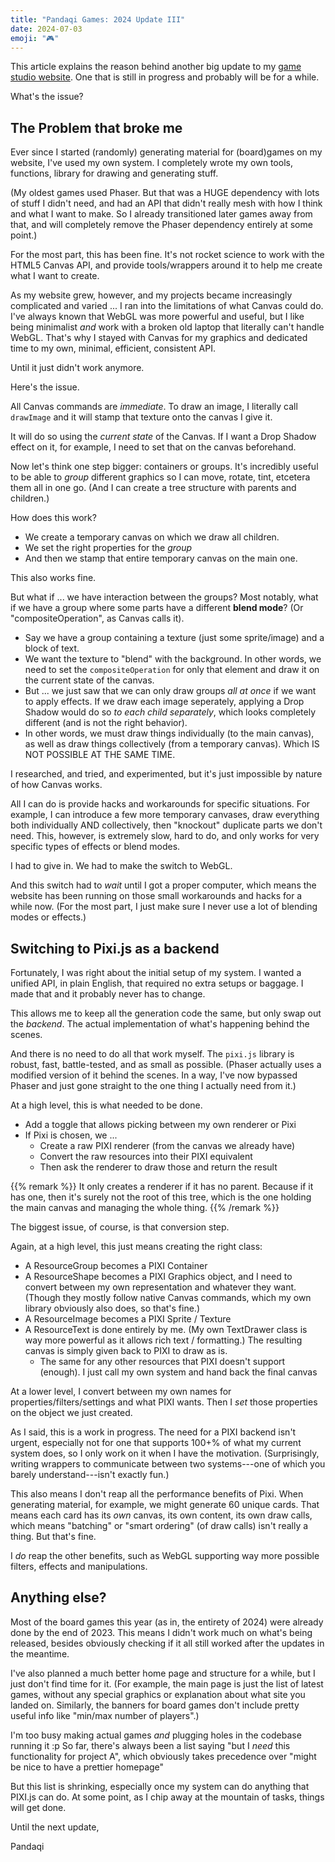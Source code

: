 ```yaml
---
title: "Pandaqi Games: 2024 Update III"
date: 2024-07-03
emoji: "🎮"
---
```


This article explains the reason behind another big update to my [game studio website](https://pandaqi.com). One that is still in progress and probably will be for a while.

What's the issue?

## The Problem that broke me

Ever since I started (randomly) generating material for (board)games on my website, I've used my own system. I completely wrote my own tools, functions, library for drawing and generating stuff.

(My oldest games used Phaser. But that was a HUGE dependency with lots of stuff I didn't need, and had an API that didn't really mesh with how I think and what I want to make. So I already transitioned later games away from that, and will completely remove the Phaser dependency entirely at some point.)

For the most part, this has been fine. It's not rocket science to work with the HTML5 Canvas API, and provide tools/wrappers around it to help me create what I want to create.

As my website grew, however, and my projects became increasingly complicated and varied ... I ran into the limitations of what Canvas could do. I've always known that WebGL was more powerful and useful, but I like being minimalist _and_ work with a broken old laptop that literally can't handle WebGL. That's why I stayed with Canvas for my graphics and dedicated time to my own, minimal, efficient, consistent API.

Until it just didn't work anymore.

Here's the issue.

All Canvas commands are _immediate_. To draw an image, I literally call `drawImage` and it will stamp that texture onto the canvas I give it. 

It will do so using the _current state_ of the Canvas. If I want a Drop Shadow effect on it, for example, I need to set that on the canvas beforehand.

Now let's think one step bigger: containers or groups. It's incredibly useful to be able to _group_ different graphics so I can move, rotate, tint, etcetera them all in one go. (And I can create a tree structure with parents and children.)

How does this work?
* We create a temporary canvas on which we draw all children.
* We set the right properties for the _group_
* And then we stamp that entire temporary canvas on the main one.

This also works fine.

But what if ... we have interaction between the groups? Most notably, what if we have a group where some parts have a different **blend mode**? (Or "compositeOperation", as Canvas calls it).

* Say we have a group containing a texture (just some sprite/image) and a block of text. 
* We want the texture to "blend" with the background. In other words, we need to set the `compositeOperation` for only that element and draw it on the current state of the canvas.
* But ... we just saw that we can only draw groups _all at once_ if we want to apply effects. If we draw each image seperately, applying a Drop Shadow would do so _to each child separately_, which looks completely different (and is not the right behavior).
* In other words, we must draw things individually (to the main canvas), as well as draw things collectively (from a temporary canvas). Which IS NOT POSSIBLE AT THE SAME TIME.

I researched, and tried, and experimented, but it's just impossible by nature of how Canvas works. 

All I can do is provide hacks and workarounds for specific situations. For example, I can introduce a few more temporary canvases, draw everything both individually AND collectively, then "knockout" duplicate parts we don't need. This, however, is extremely slow, hard to do, and only works for very specific types of effects or blend modes.

I had to give in. We had to make the switch to WebGL.

And this switch had to _wait_ until I got a proper computer, which means the website has been running on those small workarounds and hacks for a while now. (For the most part, I just make sure I never use a lot of blending modes or effects.)

## Switching to Pixi.js as a backend

Fortunately, I was right about the initial setup of my system. I wanted a unified API, in plain English, that required no extra setups or baggage. I made that and it probably never has to change.

This allows me to keep all the generation code the same, but only swap out the _backend_. The actual implementation of what's happening behind the scenes.

And there is no need to do all that work myself. The `pixi.js` library is robust, fast, battle-tested, and as small as possible. (Phaser actually uses a modified version of it behind the scenes. In a way, I've now bypassed Phaser and just gone straight to the one thing I actually need from it.)

At a high level, this is what needed to be done.

* Add a toggle that allows picking between my own renderer or Pixi
* If Pixi is chosen, we ...
  * Create a raw PIXI renderer (from the canvas we already have)
  * Convert the raw resources into their PIXI equivalent
  * Then ask the renderer to draw those and return the result

{{% remark %}}
It only creates a renderer if it has no parent. Because if it has one, then it's surely not the root of this tree, which is the one holding the main canvas and managing the whole thing.
{{% /remark %}}

The biggest issue, of course, is that conversion step.

Again, at a high level, this just means creating the right class:
* A ResourceGroup becomes a PIXI Container
* A ResourceShape becomes a PIXI Graphics object, and I need to convert between my own representation and whatever they want. (Though they mostly follow native Canvas commands, which my own library obviously also does, so that's fine.)
* A ResourceImage becomes a PIXI Sprite / Texture
* A ResourceText is done entirely by me. (My own TextDrawer class is way more powerful as it allows rich text / formatting.) The resulting canvas is simply given back to PIXI to draw as is.
  * The same for any other resources that PIXI doesn't support (enough). I just call my own system and hand back the final canvas

At a lower level, I convert between my own names for properties/filters/settings and what PIXI wants. Then I _set_ those properties on the object we just created.

As I said, this is a work in progress. The need for a PIXI backend isn't urgent, especially not for one that supports 100+% of what my current system does, so I only work on it when I have the motivation. (Surprisingly, writing wrappers to communicate between two systems---one of which you barely understand---isn't exactly fun.)

This also means I don't reap all the performance benefits of Pixi. When generating material, for example, we might generate 60 unique cards. That means each card has its _own_ canvas, its own content, its own draw calls, which means "batching" or "smart ordering" (of draw calls) isn't really a thing. But that's fine.

I _do_ reap the other benefits, such as WebGL supporting way more possible filters, effects and manipulations. 

## Anything else?

Most of the board games this year (as in, the entirety of 2024) were already done by the end of 2023. This means I didn't work much on what's being released, besides obviously checking if it all still worked after the updates in the meantime.

I've also planned a much better home page and structure for a while, but I just don't find time for it. (For example, the main page is just the list of latest games, without any special graphics or explanation about what site you landed on. Similarly, the banners for board games don't include pretty useful info like "min/max number of players".)

I'm too busy making actual games _and_ plugging holes in the codebase running it :p So far, there's always been a list saying "but I _need_ this functionality for project A", which obviously takes precedence over "might be nice to have a prettier homepage"

But this list is shrinking, especially once my system can do anything that PIXI.js can do. At some point, as I chip away at the mountain of tasks, things will get done.

Until the next update,

Pandaqi